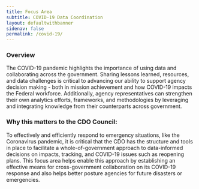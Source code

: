 ```yaml
---
title: Focus Area
subtitle: COVID-19 Data Coordination
layout: defaultwithbanner
sidenav: false
permalink: /covid-19/
---
```

### Overview
The COVID-19 pandemic highlights the importance of using data and collaborating across the government.  Sharing lessons learned, resources, and data challenges is critical to advancing our ability to support agency decision making - both in mission achievement and how COVID-19 impacts the Federal workforce.  Additionally, agency representatives can strengthen their own analytics efforts, frameworks, and methodologies by leveraging and integrating knowledge from their counterparts across government.

### Why this matters to the CDO Council:
To effectively and efficiently respond to emergency situations, like the Coronavirus pandemic, it is critical that the CDO has the structure and tools in place to facilitate a whole-of-government approach to data-informed decisions on impacts, tracking, and COVID-19 issues such as reopening plans. This focus area helps enable this approach by establishing an effective means for cross-government collaboration on its COVID-19 response and also helps better posture agencies for future disasters or emergencies.
<p>&nbsp;</p>